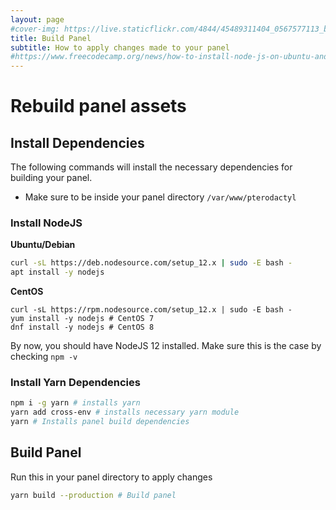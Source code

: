 ```yaml
---
layout: page
#cover-img: https://live.staticflickr.com/4844/45489311404_0567577113_b.jpg
title: Build Panel
subtitle: How to apply changes made to your panel
#https://www.freecodecamp.org/news/how-to-install-node-js-on-ubuntu-and-update-npm-to-the-latest-version/
---
```

# Rebuild panel assets 
## Install Dependencies
The following commands will install the necessary dependencies for building your panel.
* Make sure to be inside your panel directory `/var/www/pterodactyl` 

### Install NodeJS
**Ubuntu/Debian**
```bash
curl -sL https://deb.nodesource.com/setup_12.x | sudo -E bash -
apt install -y nodejs
```
**CentOS**
```
curl -sL https://rpm.nodesource.com/setup_12.x | sudo -E bash -
yum install -y nodejs # CentOS 7
dnf install -y nodejs # CentOS 8
```
By now, you should have NodeJS 12 installed. Make sure this is the case by checking `npm -v`
### Install Yarn Dependencies
```bash
npm i -g yarn # installs yarn
yarn add cross-env # installs necessary yarn module
yarn # Installs panel build dependencies
```
## Build Panel
Run this in your panel directory to apply changes
```bash
yarn build --production # Build panel
```
